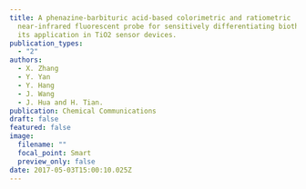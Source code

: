 ```yaml
---
title: A phenazine-barbituric acid-based colorimetric and ratiometric
  near-infrared fluorescent probe for sensitively differentiating biothiols and
  its application in TiO2 sensor devices.
publication_types:
  - "2"
authors:
  - X. Zhang
  - Y. Yan
  - Y. Hang
  - J. Wang
  - J. Hua and H. Tian.
publication: Chemical Communications
draft: false
featured: false
image:
  filename: ""
  focal_point: Smart
  preview_only: false
date: 2017-05-03T15:00:10.025Z
---
```

